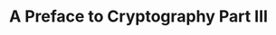 ---
layout: post
title:  "A Preface to Cryptography Part III"
categories: [Cryptography]
tags: [crypto]
draft: true
---
